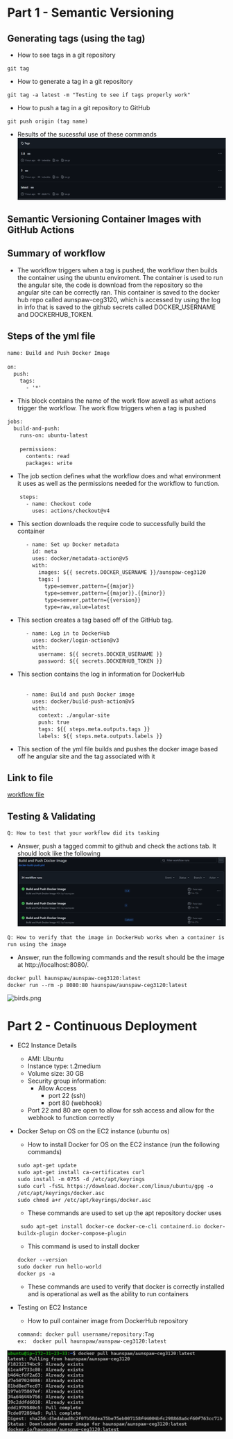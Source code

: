 # Part 1 - Semantic Versioning

## Generating tags (using the tag)
- How to see tags in a git repository
```
git tag 
```
  
- How to generate a tag in a git repository
```
git tag -a latest -m "Testing to see if tags properly work"
```

- How to push a tag in a git repository to GitHub
```
git push origin (tag name)
```
- Results of the sucessful use of these commands
![tags.png](https://github.com/WSU-kduncan/ceg3120-cicd-haunspaw/blob/main/Images/tags.png)
## Semantic Versioning Container Images with GitHub Actions

## Summary of workflow

- The workflow triggers when a tag is pushed, the workflow then builds the container using the ubuntu enviroment. The container is used to run the angular site, the code is download from the repository so the angular site can be correctly ran. This container is saved to the docker hub repo called aunspaw-ceg3120, which is accessed by using the log in info that is saved to the github secrets called DOCKER_USERNAME and DOCKERHUB_TOKEN.


## Steps of the yml file

```
name: Build and Push Docker Image

on:
  push:
    tags:
      - '*'  
```

- This block contains the name of the work flow aswell as what actions trigger the workflow. The work flow triggers when a tag is pushed 



```
jobs:
  build-and-push:
    runs-on: ubuntu-latest

    permissions:
      contents: read
      packages: write
```

- The job section defines what the workflow does and what environment it uses as well as the permissions needed for the workflow to function.

```
    steps:
      - name: Checkout code
        uses: actions/checkout@v4
```

- This section downloads the require code to successfully build the container

```
      - name: Set up Docker metadata
        id: meta
        uses: docker/metadata-action@v5
        with:
          images: ${{ secrets.DOCKER_USERNAME }}/aunspaw-ceg3120
          tags: |
            type=semver,pattern={{major}}
            type=semver,pattern={{major}}.{{minor}}
            type=semver,pattern={{version}}
            type=raw,value=latest
```

- This section creates a tag based off of the GitHub tag.

```
      - name: Log in to DockerHub
        uses: docker/login-action@v3
        with:
          username: ${{ secrets.DOCKER_USERNAME }}
          password: ${{ secrets.DOCKERHUB_TOKEN }}
```

- This section contains the log in information for DockerHub

```

      - name: Build and push Docker image
        uses: docker/build-push-action@v5
        with:
          context: ./angular-site
          push: true
          tags: ${{ steps.meta.outputs.tags }}
          labels: ${{ steps.meta.outputs.labels }}
```

- This section of the yml file builds and pushes the docker image based off he angular site and the tag associated with it


## Link to file
[workflow file](https://github.com/WSU-kduncan/ceg3120-cicd-haunspaw/blob/main/.github/workflows/docker-build-push.yml)


## Testing & Validating

```
Q: How to test that your workflow did its tasking
```
- Answer, push a tagged commit to github and check the actions tab. It should look like the following
![Actions2.png](https://github.com/WSU-kduncan/ceg3120-cicd-haunspaw/blob/main/Images/Action2.png)

```
Q: How to verify that the image in DockerHub works when a container is run using the image
```
- Answer, run the following commands and the result should be the image at http://localhost:8080/.
```
docker pull haunspaw/aunspaw-ceg3120:latest
docker run --rm -p 8080:80 haunspaw/aunspaw-ceg3120:latest
```
![birds.png](https://github.com/WSU-kduncan/ceg3120-cicd-haunspaw/blob/main/Images/birds.png)


# Part 2 - Continuous Deployment


- EC2 Instance Details
  - AMI: Ubuntu
  - Instance type: t.2medium
  - Volume size: 30 GB
  - Security group information:
    - Allow Access
      - port 22 (ssh)
      - port 80 (webhook)
  - Port 22 and 80 are open to allow for ssh access and allow for the webhook to function correctly

- Docker Setup on OS on the EC2 instance (ubuntu os)
  - How to install Docker for OS on the EC2 instance (run the following commands)
  ```
  sudo apt-get update
  sudo apt-get install ca-certificates curl
  sudo install -m 0755 -d /etc/apt/keyrings
  sudo curl -fsSL https://download.docker.com/linux/ubuntu/gpg -o /etc/apt/keyrings/docker.asc
  sudo chmod a+r /etc/apt/keyrings/docker.asc
  ```
  -  These commands are used to set up the apt repository docker uses
  ```
   sudo apt-get install docker-ce docker-ce-cli containerd.io docker-buildx-plugin docker-compose-plugin
  ```
  - This command is used to install docker
  ```
  docker --version
  sudo docker run hello-world
  docker ps -a
  ```
  - These commands are used to verify that docker is correctly installed and is operational as well as the ability to run containers
    
- Testing on EC2 Instance
  - How to pull container image from DockerHub repository
  ```
  command: docker pull username/repository:Tag
  ex:  docker pull haunspaw/aunspaw-ceg3120:latest
  ```
![ec2ProofImage.png](https://github.com/WSU-kduncan/ceg3120-cicd-haunspaw/blob/main/Images/ec2ProofImage.png)
